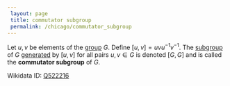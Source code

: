 ```yaml
---
 layout: page
 title: commutator subgroup
 permalink: /chicago/commutator_subgroup
---
```


Let $u,v$ be elements of the [group](https://defsmath.github.io/DefsMath/group) $G$. Define $[u,v] = uvu^{-1}v^{-1}$. The [subgroup](https://defsmath.github.io/DefsMath/subgroup) of $G$ [generated](https://defsmath.github.io/DefsMath/generate_a_σ-algebra) by $[u,v]$ for all pairs $u,v\in G$ is denoted $[G,G]$ and is called the **commutator subgroup** of $G$. 

Wikidata ID: [Q522216](https://www.wikidata.org/wiki/Q522216)